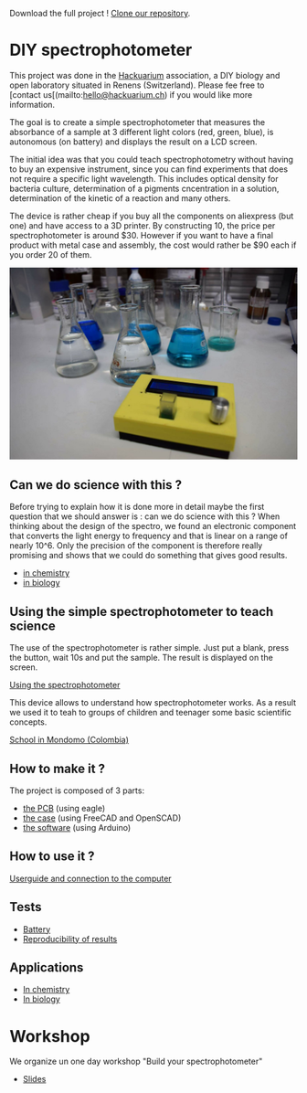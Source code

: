 Download the full project !   [Clone our repository](https://github.com/hackuarium/simple-spectro/).


# DIY spectrophotometer

This project was done in the [Hackuarium](http://www.hackuarium.ch/en/) association,  a DIY biology and open laboratory situated in Renens (Switzerland). Please fee free to [contact us[(mailto:hello@hackuarium.ch) if you would like more information.

The goal is to create a simple spectrophotometer that measures the
absorbance of a sample at 3 different light colors (red, green, blue), is
autonomous (on battery) and displays the result on a LCD screen.

The initial idea was that you could teach spectrophotometry without
having to buy an expensive instrument, since you can find experiments
that does not require a specific light wavelength. This includes
optical density for bacteria culture, determination of a pigments cncentration in a solution, determination of the kinetic of a reaction and many others.

The device is rather cheap if you buy all the components on aliexpress 
(but one) and have access to a 3D printer. By constructing 10, the price
per spectrophotometer is around $30. However if you want to have a final
product with metal case and assembly, the cost would rather be $90 each if you order 20 of them.

<img src='0-intro/intro.jpg' width='600px' />

## Can we do science with this ?

Before trying to explain how it is done more in detail maybe the first question that we should answer is : can we do science with this ? When thinking about the design of the spectro, we found an electronic component that converts the light energy to frequency and that is linear on a range of nearly 10^6. Only the precision of the component is therefore really promising and shows that we could
do something that gives good results.

* [in chemistry](6-applications/chemistry)
* [in biology](6-applications/biology)

## Using the simple spectrophotometer to teach science

The use of the spectrophotometer is rather simple. Just put a blank, press the button, wait 10s and put the sample. The result is displayed on the screen.

[Using the spectrophotometer](https://www.youtube.com/watch?v=ZfckWQn0Nws)

This device allows to understand how spectrophotometer works. As a result we used it to teah to groups of children and teenager some basic scientific concepts.

[School in Mondomo (Colombia)](https://www.youtube.com/watch?v=Be6p4-nW06k)


## How to make it ?

The project is composed of 3 parts:
* [the PCB](1-pcb) (using eagle)
* [the case](2-case) (using FreeCAD and OpenSCAD)
* [the software](3-software) (using Arduino)

## How to use it ?

[Userguide and connection to the computer](5-use)

## Tests
  * [Battery](4-tests/battery)
  * [Reproducibility of results](4-tests/stability)

## Applications
  * [In chemistry](6-applications/chemistry)
  * [In biology](6-applications/biology)

# Workshop
We organize un one day workshop "Build your spectrophotometer"
  * [Slides](7-misc/workshop/slides.pdf)
